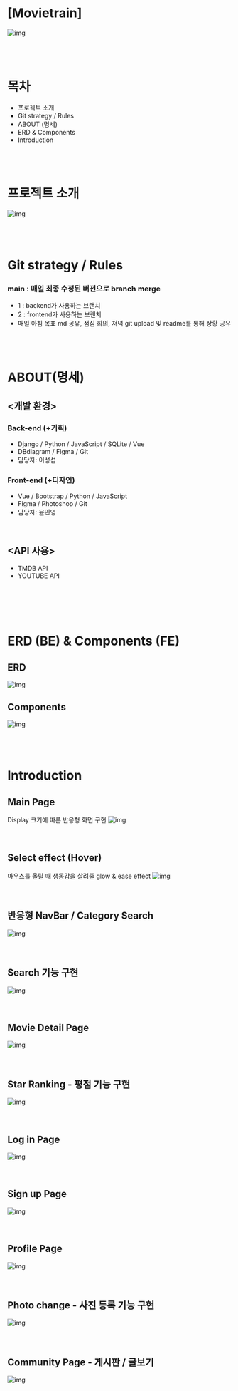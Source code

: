# [Movietrain]
![img](img/TITLE.png)
<br/><br/><br/><br/>

# 목차
- 프로젝트 소개
- Git strategy / Rules
- ABOUT (명세)
- ERD & Components
- Introduction
<br/><br/><br/><br/>


  
# 프로젝트 소개 

![img](img/TITLE2.png)
<br/><br/><br/><br/>

# Git strategy / Rules
### main : 매일 최종 수정된 버전으로 branch merge
- 1 : backend가 사용하는 브랜치
- 2 : frontend가 사용하는 브랜치 
- 매일 아침 목표 md 공유, 점심 회의, 저녁 git upload 및 readme를 통해 상황 공유
<br/><br/><br/><br/>

# ABOUT(명세)
## <개발 환경> 
### Back-end (+기획)
- Django / Python / JavaScript / SQLite / Vue
- DBdiagram / Figma / Git
- 담당자: 이성섭
### Front-end (+디자인)
- Vue / Bootstrap / Python / JavaScript
- Figma / Photoshop / Git
- 담당자: 윤민영
<br/>

## <API 사용>
- TMDB API
- YOUTUBE API

<br/><br/><br/><br/>  
# ERD (BE) & Components (FE)

## ERD 
![img](img/ERD.PNG)

## Components
![img](img/Comp.png)
<br/><br/><br/><br/>

# Introduction
## Main Page
Display 크기에 따른 반응형 화면 구현 
![img](img/MainView.png)
<br/><br/><br/>
## Select effect (Hover)
마우스를 올릴 때 생동감을 살려줄 glow & ease effect
![img](img/hover.png)
<br/><br/><br/>
## 반응형 NavBar / Category Search 
![img](img/NavBar.png)
<br/><br/><br/>
## Search 기능 구현
![img](img/Search.png)
<br/><br/><br/>
## Movie Detail Page
![img](img/MovieDetailView.png)
<br/><br/><br/>
## Star Ranking - 평점 기능 구현
![img](img/star.png)
<br/><br/><br/>

## Log in Page
![img](img/LoginView.png)
<br/><br/><br/>
## Sign up Page
![img](img/SignupView.png)
<br/><br/><br/>
## Profile Page
![img](img/ProfileVIew.png)
<br/><br/><br/>
## Photo change - 사진 등록 기능 구현 
![img](img/PhotoChange.png)
<br/><br/><br/>
## Community Page - 게시판 / 글보기 
![img](img/Comu2.png)
<br/><br/><br/>
